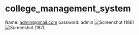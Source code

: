 # college_management_system
Name: admin@gmail.com
password: admin
![Screenshot (186)](https://user-images.githubusercontent.com/65790028/235754031-3e18d9e6-fdd3-4a11-bcff-6e9b1f8e9e6d.png)
![Screenshot (187)](https://user-images.githubusercontent.com/65790028/235754085-64c2123f-c33c-4e8c-be7f-32df9d475ba6.png)
